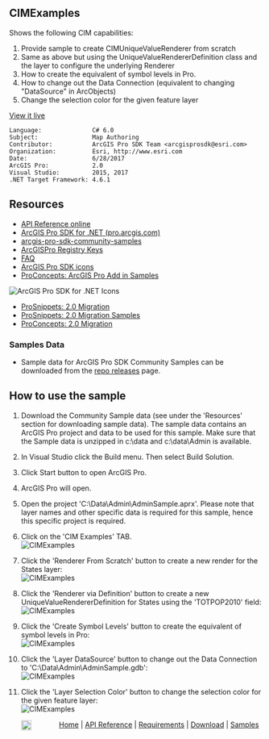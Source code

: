 ## CIMExamples

<!-- TODO: Write a brief abstract explaining this sample -->
Shows the following CIM capabilities:  
  
1. Provide sample to create CIMUniqueValueRenderer from scratch  
1. Same as above but using the UniqueValueRendererDefinition class and the layer to configure the underlying Renderer  
1. How to create the equivalent of symbol levels in Pro.  
1. How to change out the Data Connection (equivalent to changing "DataSource" in ArcObjects)  
1. Change the selection color for the given feature layer  
  


<a href="http://pro.arcgis.com/en/pro-app/sdk/" target="_blank">View it live</a>

<!-- TODO: Fill this section below with metadata about this sample-->
```
Language:              C# 6.0
Subject:               Map Authoring
Contributor:           ArcGIS Pro SDK Team <arcgisprosdk@esri.com>
Organization:          Esri, http://www.esri.com
Date:                  6/28/2017
ArcGIS Pro:            2.0
Visual Studio:         2015, 2017
.NET Target Framework: 4.6.1
```

## Resources

* [API Reference online](http://pro.arcgis.com/en/pro-app/sdk/api-reference)
* <a href="http://pro.arcgis.com/en/pro-app/sdk/" target="_blank">ArcGIS Pro SDK for .NET (pro.arcgis.com)</a>
* [arcgis-pro-sdk-community-samples](http://github.com/Esri/arcgis-pro-sdk-community-samples)
* [ArcGISPro Registry Keys](http://github.com/Esri/arcgis-pro-sdk/wiki/ArcGIS-Pro-Registry-Keys)
* [FAQ](http://github.com/Esri/arcgis-pro-sdk/wiki/FAQ)
* [ArcGIS Pro SDK icons](https://github.com/Esri/arcgis-pro-sdk/releases/tag/1.4.0.7198)
* [ProConcepts: ArcGIS Pro Add in Samples](https://github.com/Esri/arcgis-pro-sdk-community-samples/wiki/ProConcepts-ArcGIS-Pro-Add-in-Samples)

![ArcGIS Pro SDK for .NET Icons](https://esri.github.io/arcgis-pro-sdk/images/Home/Image-of-icons.png "ArcGIS Pro SDK Icons")

* [ProSnippets: 2.0 Migration](http://github.com/Esri/arcgis-pro-sdk/wiki/ProSnippets-Migrating-to-2.0)  
* [ProSnippets: 2.0 Migration Samples](http://github.com/Esri/arcgis-pro-sdk/wiki/ProSnippets-2.0-Migration-Samples)  
* [ProConcepts: 2.0 Migration](http://github.com/Esri/arcgis-pro-sdk/wiki/ProConcepts-2.0-Migration-Guide)  

### Samples Data

* Sample data for ArcGIS Pro SDK Community Samples can be downloaded from the [repo releases](https://github.com/Esri/arcgis-pro-sdk-community-samples/releases) page.  

## How to use the sample
<!-- TODO: Explain how this sample can be used. To use images in this section, create the image file in your sample project's screenshots folder. Use relative url to link to this image using this syntax: ![My sample Image](FacePage/SampleImage.png) -->
1. Download the Community Sample data (see under the 'Resources' section for downloading sample data). The sample data contains an ArcGIS Pro project and data to be used for this sample. Make sure that the Sample data is unzipped in c:\data and c:\data\Admin is available.  
1. In Visual Studio click the Build menu. Then select Build Solution.  
1. Click Start button to open ArcGIS Pro.  
1. ArcGIS Pro will open.  
1. Open the project 'C:\Data\Admin\AdminSample.aprx'.  Please note that layer names and other specific data is required for this sample, hence this specific project is required.  
1. Click on the 'CIM Examples' TAB.  
![CIMExamples](Screenshots/Screenshot1.png)  
  
1. Click the 'Renderer From Scratch' button to create a new render for the States layer:  
![CIMExamples](Screenshots/Screenshot2.png)  
  
1. Click the 'Renderer via Definition' button to create a new UniqueValueRendererDefinition for States using the 'TOTPOP2010' field:  
![CIMExamples](Screenshots/Screenshot3.png)   
  
1. Click the 'Create Symbol Levels' button to create the equivalent of symbol levels in Pro:  
![CIMExamples](Screenshots/Screenshot4.png)  
  
1. Click the 'Layer DataSource' button to change out the Data Connection to 'C:\Data\Admin\AdminSample.gdb':  
![CIMExamples](Screenshots/Screenshot5.png)  
  
1. Click the 'Layer Selection Color' button to change the selection color for the given feature layer:  
![CIMExamples](Screenshots/Screenshot6.png)  
  


<!-- End -->

&nbsp;&nbsp;&nbsp;&nbsp;&nbsp;&nbsp;<img src="http://esri.github.io/arcgis-pro-sdk/images/ArcGISPro.png"  alt="ArcGIS Pro SDK for Microsoft .NET Framework" height = "20" width = "20" align="top"  >
&nbsp;&nbsp;&nbsp;&nbsp;&nbsp;&nbsp;&nbsp;&nbsp;&nbsp;&nbsp;&nbsp;&nbsp;
[Home](https://github.com/Esri/arcgis-pro-sdk/wiki) | <a href="http://pro.arcgis.com/en/pro-app/sdk/api-reference" target="_blank">API Reference</a> | [Requirements](https://github.com/Esri/arcgis-pro-sdk/wiki#requirements) | [Download](https://github.com/Esri/arcgis-pro-sdk/wiki#installing-arcgis-pro-sdk-for-net) | <a href="http://github.com/esri/arcgis-pro-sdk-community-samples" target="_blank">Samples</a>
